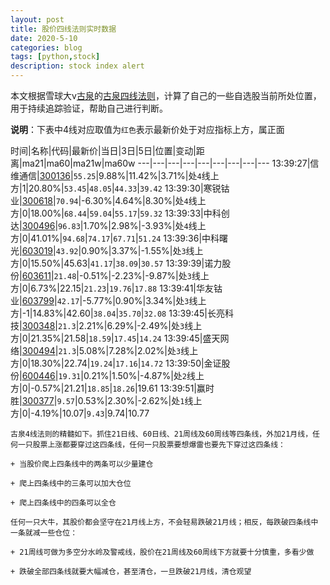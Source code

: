 ```yaml
---
layout: post
title: 股价四线法则实时数据
date: 2020-5-10
categories: blog
tags: [python,stock]
description: stock index alert
---
```



本文根据雪球大v[古泉](https://xueqiu.com/u/7148646888)的[古泉四线法则](https://xueqiu.com/7148646888/130498192)，计算了自己的一些自选股当前所处位置，用于持续追踪验证，帮助自己进行判断。

**说明**：下表中4线对应取值为`红色`表示最新价处于对应指标上方，属正面

时间|名称|代码|最新价|当日|3日|5日|位置|变动|距离|ma21|ma60|ma21w|ma60w
---|---|---|---|---|---|---|---|---
13:39:27|信维通信|[300136](https://xueqiu.com/S/SZ300136)|`55.25`|9.88%|11.42%|3.71%|处`4`线上方|1|20.80%|`53.45`|`48.05`|`44.33`|`39.42`
13:39:30|寒锐钴业|[300618](https://xueqiu.com/S/SZ300618)|`70.94`|-6.30%|4.64%|8.30%|处`4`线上方|0|18.00%|`68.44`|`59.04`|`55.17`|`59.32`
13:39:33|中科创达|[300496](https://xueqiu.com/S/SZ300496)|`96.83`|1.70%|2.98%|-3.93%|处`4`线上方|0|41.01%|`94.68`|`74.17`|`67.71`|`51.24`
13:39:36|中科曙光|[603019](https://xueqiu.com/S/SH603019)|`43.92`|0.90%|3.37%|-1.55%|处`3`线上方|0|15.50%|45.63|`41.17`|`38.09`|`30.57`
13:39:39|诺力股份|[603611](https://xueqiu.com/S/SH603611)|`21.48`|-0.51%|-2.23%|-9.87%|处`3`线上方|0|6.73%|22.15|`21.23`|`19.76`|`17.88`
13:39:41|华友钴业|[603799](https://xueqiu.com/S/SH603799)|`42.17`|-5.77%|0.90%|3.34%|处`3`线上方|-1|14.83%|42.60|`38.04`|`35.70`|`32.08`
13:39:45|长亮科技|[300348](https://xueqiu.com/S/SZ300348)|`21.3`|2.21%|6.29%|-2.49%|处`3`线上方|0|21.35%|21.58|`18.59`|`17.45`|`14.24`
13:39:45|盛天网络|[300494](https://xueqiu.com/S/SZ300494)|`21.3`|5.08%|7.28%|2.02%|处`3`线上方|0|18.30%|22.74|`19.24`|`17.16`|`14.72`
13:39:50|金证股份|[600446](https://xueqiu.com/S/SH600446)|`19.31`|0.21%|1.50%|-4.87%|处`2`线上方|0|-0.57%|21.21|`18.85`|`18.26`|19.61
13:39:51|赢时胜|[300377](https://xueqiu.com/S/SZ300377)|`9.57`|0.53%|2.30%|-2.62%|处`1`线上方|0|-4.19%|10.07|`9.43`|9.74|10.77

```
古泉4线法则的精髓如下。抓住21日线、60日线、21周线及60周线等四条线，外加21月线，任何一只股票上涨都要穿过这四条线，任何一只股票要想爆雷也要先下穿过这四条线：

+ 当股价爬上四条线中的两条可以少量建仓

+ 爬上四条线中的三条可以加大仓位

+ 爬上四条线中的四条可以全仓

任何一只大牛，其股价都会坚守在21月线上方，不会轻易跌破21月线；相反，每跌破四条线中一条就减一些仓位：

+ 21周线可做为多空分水岭及警戒线，股价在21周线及60周线下方就要十分慎重，多看少做

+ 跌破全部四条线就要大幅减仓，甚至清仓，一旦跌破21月线，清仓观望
```